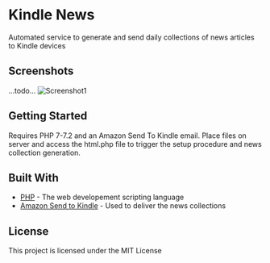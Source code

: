 # Kindle News

Automated service to generate and send daily collections of news articles to Kindle devices

## Screenshots
...todo...
![Screenshot1](/c2.jpg?raw=true "Game")


## Getting Started

Requires PHP 7-7.2 and an Amazon Send To Kindle email. Place files on server and access the html.php file to trigger the setup procedure and news collection generation. 

## Built With

* [PHP](http://www.php.net/) - The web developement scripting language
* [Amazon Send to Kindle](https://www.amazon.com/gp/sendtokindle/email) - Used to deliver the news collections

## License

This project is licensed under the MIT License
